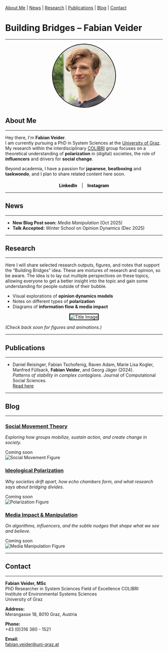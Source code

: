 [About Me](#about) | [News](#news) | [Research](#research) | [Publications](#publications) | [Blog](#blog) | [Contact](#contact)

# Building Bridges – Fabian Veider
---

<img src="Selfie_Fabian_Veider_Smaller.jpeg" alt="Fabian Veider" width="200" height="200" style="border-radius:50%; border: 2px solid black; display:block; margin: 0 auto;">

## About Me <a name="about"></a>
---

Hey there, I'm **Fabian Veider**.  
I am currently pursuing a PhD in System Sciences at the [University of Graz](https://ess.uni-graz.at/en/about-the-department/management-and-employees/). My research within the interdisciplinary [COLIBRI](https://colibri.uni-graz.at/en/doctoral-consortium-complexity-of-life/phd-students/fabian-veider/) group focuses on a theoretical understanding of **polarization** in (digital) societies, the role of **influencers** and drivers for **social change**.

Beyond academia, I have a passion for **japanese**, **beatboxing** and **taekwondo**, and I plan to share related content here soon.

<div style="text-align:center; margin-top: 20px;">
    <a href="https://www.linkedin.com/in/fabian-veider-67a872241/" style="text-decoration:none; color:black; font-weight:bold; margin-right:10px;">LinkedIn</a> | 
    <a href="https://www.instagram.com/fabian_veider/" style="text-decoration:none; color:black; font-weight:bold; margin-left:10px;">Instagram</a>
</div>

---

## News <a name="news"></a>
---

<ul class="news-list">
  <li>
    <strong>New Blog Post soon:</strong> <em>Media Manipulation</em> <span class="date">(Oct 2025)</span>
  </li>
  <li>
    <strong>Talk Accepted:</strong> Winter School on Opinion Dynamics <span class="date">(Dec 2025)</span>
  </li>
</ul>

---

## Research <a name="research"></a>
---

Here I will share selected research outputs, figures, and notes that support the “Building Bridges” idea. 
These are mixtures of research and opinion, so be aware. The idea is to lay out multiple perspectives on these topics,
allowing everyone to get a better insight into the topic and gain some understanding for people outside of their bubble.

- Visual explorations of **opinion dynamics models**  
- Notes on different types of **polarization**  
- Diagrams of **information flow & media impact**
  
<div style="text-align:center;">
    <img src="icon_01.svg" alt="Title Image" width="838" height="405" style="border: 2px solid black;">
</div>

*(Check back soon for figures and animations.)*

---

## Publications <a name="publications"></a>
---

- Daniel Reisinger, Fabian Tschofenig, Raven Adam, Marie Lisa Kogler, Manfred Füllsack, **Fabian Veider**, and Georg Jäger (2024).  
  *Patterns of stability in complex contagions*. Journal of Computational Social Sciences.  
  [Read here](https://link.springer.com/article/10.1007/s42001-024-00294-3)

---

## Blog <a name="blog"></a>
---

<div class="blog-list">

<div class="blog-card">
  <div class="blog-text">
    <h3><a href="./blog/social-movement-theory.md">Social Movement Theory</a></h3>
    <p><em>Exploring how groups mobilize, sustain action, and create change in society.</em></p>
    <span class="date">Coming soon</span>
  </div>
  <img src="./assets/img/social-movement.png" alt="Social Movement Figure" class="blog-thumb">
</div>

<div class="blog-card">
  <div class="blog-text">
    <h3><a href="./blog/ideological-polarization.md">Ideological Polarization</a></h3>
    <p><em>Why societies drift apart, how echo chambers form, and what research says about bridging divides.</em></p>
    <span class="date">Coming soon</span>
  </div>
  <img src="./assets/img/polarization.png" alt="Polarization Figure" class="blog-thumb">
</div>

<div class="blog-card">
  <div class="blog-text">
    <h3><a href="./blog/media-manipulation.md">Media Impact & Manipulation</a></h3>
    <p><em>On algorithms, influencers, and the subtle nudges that shape what we see and believe.</em></p>
    <span class="date">Coming soon</span>
  </div>
  <img src="./assets/img/media.png" alt="Media Manipulation Figure" class="blog-thumb">
</div>

</div>

---

## Contact <a name="contact"></a>
---

**Fabian Veider, MSc**  
PhD Researcher in System Sciences
Field of Excellence COLIBRI  
Institute of Environmental Systems Sciences  
University of Graz  

**Address:**  
Merangasse 18, 8010 Graz, Austria  

**Phone:**  
+43 (0)316 380 - 1521  

**Email:**  
fabian.veider@uni-graz.at
